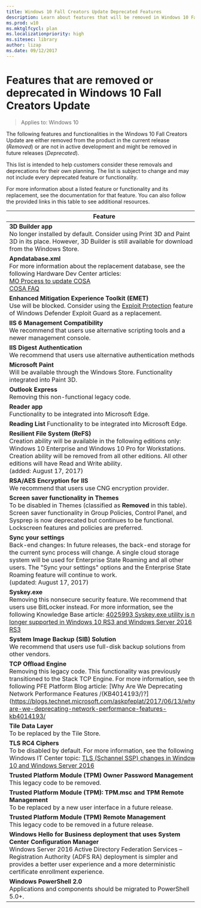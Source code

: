 ```yaml
---
title: Windows 10 Fall Creators Update Deprecated Features
description: Learn about features that will be removed in Windows 10 Fall Creators Update (version 1709)
ms.prod: w10
ms.mktglfcycl: plan
ms.localizationpriority: high
ms.sitesec: library
author: lizap
ms.date: 09/12/2017
---
```

# Features that are removed or deprecated in Windows 10 Fall Creators Update

> Applies to: Windows 10

The following features and functionalities in the Windows 10 Fall Creators Update are either removed from the product in the current release (*Removed*) or are not in active development and might be removed in future releases (*Deprecated*).

This list is intended to help customers consider these removals and deprecations for their own planning. The list is subject to change and may not include every deprecated feature or functionality.

For more information about a listed feature or functionality and its replacement, see the documentation for that feature. You can also follow the provided links in this table to see additional resources. 

| Feature  | Removed | Deprecated |
|----------|---------|------------|
|**3D Builder app**  <br> No longer installed by default. Consider using Print 3D and Paint 3D in its place. However, 3D Builder is still available for download from the Windows Store. | X | |
|**Apndatabase.xml**  <br>    For more information about the replacement database, see the following Hardware Dev Center articles: <br> [MO Process to update COSA](/windows-hardware/drivers/mobilebroadband/planning-your-apn-database-submission) <br> [COSA FAQ](/windows-hardware/drivers/mobilebroadband/cosa---faq) | X | |
|**Enhanced Mitigation Experience Toolkit (EMET)**  <br>Use will be blocked. Consider using the [Exploit Protection](https://blogs.windows.com/windowsexperience/2017/06/28/announcing-windows-10-insider-preview-build-16232-pc-build-15228-mobile/#fMH3bUDAb5HEstZ5.97) feature of Windows Defender Exploit Guard as a replacement.| X | |
|**IIS 6 Management Compatibility**  <br> We recommend that users use alternative scripting tools and a newer management console. | | X |
|**IIS Digest Authentication**  <br> We recommend that users use alternative authentication methods.| | X |
|**Microsoft Paint**  <br> Will be available through the Windows Store. Functionality integrated into Paint 3D.| | X |
|**Outlook Express**  <br>  Removing this non-functional legacy code.| X | |
|**Reader app**  <br>  Functionality to be integrated into Microsoft Edge.| X | |
|**Reading List** Functionality to be integrated into Microsoft Edge.| X | |
|**Resilient File System (ReFS)**  <br>  Creation ability will be available in the following editions only: Windows 10 Enterprise and Windows 10 Pro for Workstations.  Creation ability will be removed from all other editions. All other editions will have Read and Write ability. <br> (added: August 17, 2017)| | X |
|**RSA/AES Encryption for IIS**  <br>  We recommend that users use CNG encryption provider.| | X |
|**Screen saver functionality in Themes** <br>  To be disabled in Themes (classified as **Removed** in this table). Screen saver functionality in Group Policies, Control Panel, and Sysprep is now deprecated but continues to be functional. Lockscreen features and policies are preferred. | X | X |
|**Sync your settings** <br> Back-end changes: In future releases, the back-end storage for the current sync process will change. A single cloud storage system will be used for Enterprise State Roaming and all other users. The "Sync your settings" options and the Enterprise State Roaming feature will continue to work. <br>(updated: August 17, 2017) |  | X |
|**Syskey.exe** <br> Removing this nonsecure security feature. We recommend that users use BitLocker instead. For more information, see the following Knowledge Base article: [4025993 Syskey.exe utility is no longer supported in Windows 10 RS3 and Windows Server 2016 RS3](https://support.microsoft.com/help/4025993/syskey-exe-utility-is-no-longer-supported-in-windows-10-rs3-and-window)| X | |
|**System Image Backup (SIB) Solution** <br> We recommend that users use full-disk backup solutions from other vendors.| | X |
|**TCP Offload Engine** <br> Removing this legacy code. This functionality was previously transitioned to the Stack TCP Engine. For more information, see the following PFE Platform Blog article: [Why Are We Deprecating Network Performance Features /(KB4014193/)?](https://blogs.technet.microsoft.com/askpfeplat/2017/06/13/why-are-we-deprecating-network-performance-features-kb4014193/| X ||
|**Tile Data Layer** <br> To be replaced by the Tile Store.| X ||
|**TLS RC4 Ciphers** <br> To be disabled by default. For more information, see the following Windows IT Center topic: [TLS (Schannel SSP) changes in Windows 10 and Windows Server 2016](/windows-server/security/tls/tls-schannel-ssp-changes-in-windows-10-and-windows-server)|| X|
|**Trusted Platform Module (TPM) Owner Password Management**  <br>This legacy code to be removed.|| X |
|**Trusted Platform Module (TPM): TPM.msc and TPM Remote Management** <br> To be replaced by a new user interface in a future release.| | X |
|**Trusted Platform Module (TPM) Remote Management** <br>This legacy code to be removed in a future release.|| X |
|**Windows Hello for Business deployment that uses System Center Configuration Manager** <br>  Windows Server 2016 Active Directory Federation Services – Registration Authority (ADFS RA) deployment is simpler and provides a better user experience and a more deterministic certificate enrollment experience.|| X |
|**Windows PowerShell 2.0** <br> Applications and components should be migrated to PowerShell 5.0+.| | X |